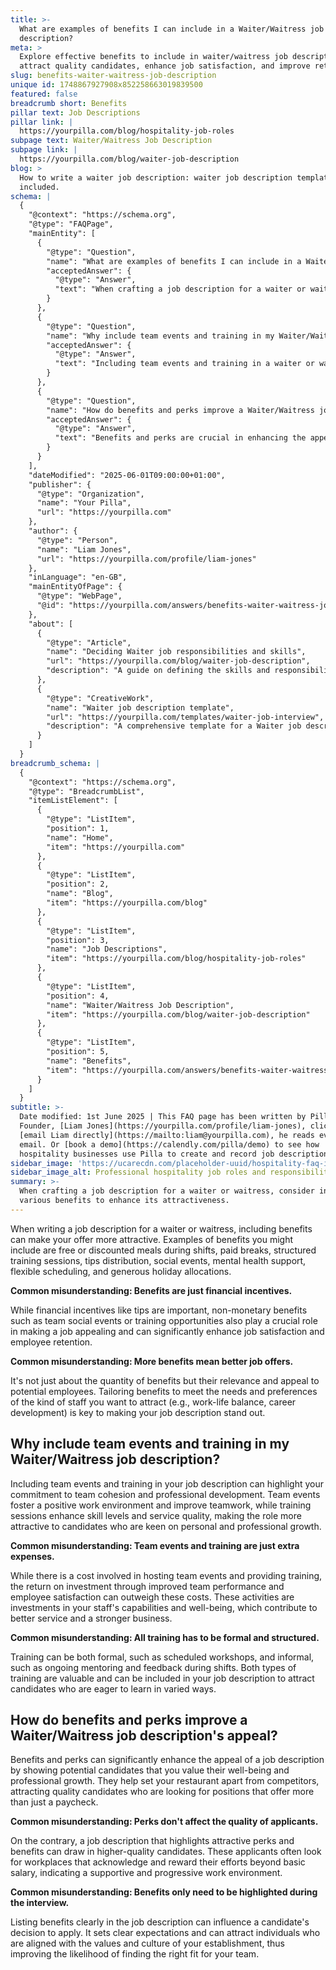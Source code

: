 ```yaml
---
title: >-
  What are examples of benefits I can include in a Waiter/Waitress job
  description?
meta: >
  Explore effective benefits to include in waiter/waitress job descriptions to
  attract quality candidates, enhance job satisfaction, and improve retention.
slug: benefits-waiter-waitress-job-description
unique id: 1748867927908x852258663019839500
featured: false
breadcrumb short: Benefits
pillar text: Job Descriptions
pillar link: |
  https://yourpilla.com/blog/hospitality-job-roles
subpage text: Waiter/Waitress Job Description
subpage link: |
  https://yourpilla.com/blog/waiter-job-description
blog: >
  How to write a waiter job description: waiter job description template
  included.
schema: |
  {
    "@context": "https://schema.org",
    "@type": "FAQPage",
    "mainEntity": [
      {
        "@type": "Question",
        "name": "What are examples of benefits I can include in a Waiter/Waitress job description?",
        "acceptedAnswer": {
          "@type": "Answer",
          "text": "When crafting a job description for a waiter or waitress, consider including various benefits to enhance its attractiveness. Potential benefits may include free or discounted meals during shifts, paid breaks, structured training sessions, equitable tips distribution, social events, mental health support, flexible scheduling, and generous holiday allocations. Including both monetary and non-monetary benefits can improve job satisfaction and employee retention, making the position more appealing."
        }
      },
      {
        "@type": "Question",
        "name": "Why include team events and training in my Waiter/Waitress job description?",
        "acceptedAnswer": {
          "@type": "Answer",
          "text": "Including team events and training in a waiter or waitress job description underscores your dedication to team cohesion and professional development. Team events promote a positive work atmosphere and enhance team collaboration. Training sessions improve skills and service quality, making the role attractive to candidates interested in personal and professional growth. These elements are beneficial investments that strengthen your business by boosting team performance and employee satisfaction."
        }
      },
      {
        "@type": "Question",
        "name": "How do benefits and perks improve a Waiter/Waitress job description's appeal?",
        "acceptedAnswer": {
          "@type": "Answer",
          "text": "Benefits and perks are crucial in enhancing the appeal of a waiter or waitress job description by showing that your restaurant values the well-being and professional growth of its staff. They help differentiate your establishment from competitors, attracting skilled candidates who are in search of more than just a salary. These benefits can motivate higher-quality applicants to join a work environment that supports and rewards their efforts."
        }
      }
    ],
    "dateModified": "2025-06-01T09:00:00+01:00",
    "publisher": {
      "@type": "Organization",
      "name": "Your Pilla",
      "url": "https://yourpilla.com"
    },
    "author": {
      "@type": "Person",
      "name": "Liam Jones",
      "url": "https://yourpilla.com/profile/liam-jones"
    },
    "inLanguage": "en-GB",
    "mainEntityOfPage": {
      "@type": "WebPage",
      "@id": "https://yourpilla.com/answers/benefits-waiter-waitress-job-description"
    },
    "about": [
      {
        "@type": "Article",
        "name": "Deciding Waiter job responsibilities and skills",
        "url": "https://yourpilla.com/blog/waiter-job-description",
        "description": "A guide on defining the skills and responsibilities required for a Waiter to ensure an effective job description and successful hiring."
      },
      {
        "@type": "CreativeWork",
        "name": "Waiter job description template",
        "url": "https://yourpilla.com/templates/waiter-job-interview",
        "description": "A comprehensive template for a Waiter job description to help employers create detailed and attractive job offers."
      }
    ]
  }
breadcrumb_schema: |
  {
    "@context": "https://schema.org",
    "@type": "BreadcrumbList",
    "itemListElement": [
      {
        "@type": "ListItem",
        "position": 1,
        "name": "Home",
        "item": "https://yourpilla.com"
      },
      {
        "@type": "ListItem",
        "position": 2,
        "name": "Blog",
        "item": "https://yourpilla.com/blog"
      },
      {
        "@type": "ListItem",
        "position": 3,
        "name": "Job Descriptions",
        "item": "https://yourpilla.com/blog/hospitality-job-roles"
      },
      {
        "@type": "ListItem",
        "position": 4,
        "name": "Waiter/Waitress Job Description",
        "item": "https://yourpilla.com/blog/waiter-job-description"
      },
      {
        "@type": "ListItem",
        "position": 5,
        "name": "Benefits",
        "item": "https://yourpilla.com/answers/benefits-waiter-waitress-job-description"
      }
    ]
  }
subtitle: >-
  Date modified: 1st June 2025 | This FAQ page has been written by Pilla
  Founder, [Liam Jones](https://yourpilla.com/profile/liam-jones), click to
  [email Liam directly](https://mailto:liam@yourpilla.com), he reads every
  email. Or [book a demo](https://calendly.com/pilla/demo) to see how
  hospitality businesses use Pilla to create and record job descriptions.
sidebar_image: 'https://ucarecdn.com/placeholder-uuid/hospitality-faq-image.jpg'
sidebar_image_alt: Professional hospitality job roles and responsibilities
summary: >-
  When crafting a job description for a waiter or waitress, consider including
  various benefits to enhance its attractiveness.
---
```

When writing a job description for a waiter or waitress, including benefits can make your offer more attractive. Examples of benefits you might include are free or discounted meals during shifts, paid breaks, structured training sessions, tips distribution, social events, mental health support, flexible scheduling, and generous holiday allocations.

**Common misunderstanding: Benefits are just financial incentives.**

While financial incentives like tips are important, non-monetary benefits such as team social events or training opportunities also play a crucial role in making a job appealing and can significantly enhance job satisfaction and employee retention.

**Common misunderstanding: More benefits mean better job offers.**

It's not just about the quantity of benefits but their relevance and appeal to potential employees. Tailoring benefits to meet the needs and preferences of the kind of staff you want to attract (e.g., work-life balance, career development) is key to making your job description stand out.

## Why include team events and training in my Waiter/Waitress job description?

Including team events and training in your job description can highlight your commitment to team cohesion and professional development. Team events foster a positive work environment and improve teamwork, while training sessions enhance skill levels and service quality, making the role more attractive to candidates who are keen on personal and professional growth.

**Common misunderstanding: Team events and training are just extra expenses.**

While there is a cost involved in hosting team events and providing training, the return on investment through improved team performance and employee satisfaction can outweigh these costs. These activities are investments in your staff's capabilities and well-being, which contribute to better service and a stronger business.

**Common misunderstanding: All training has to be formal and structured.**

Training can be both formal, such as scheduled workshops, and informal, such as ongoing mentoring and feedback during shifts. Both types of training are valuable and can be included in your job description to attract candidates who are eager to learn in varied ways.

## How do benefits and perks improve a Waiter/Waitress job description's appeal?

Benefits and perks can significantly enhance the appeal of a job description by showing potential candidates that you value their well-being and professional growth. They help set your restaurant apart from competitors, attracting quality candidates who are looking for positions that offer more than just a paycheck.

**Common misunderstanding: Perks don't affect the quality of applicants.**

On the contrary, a job description that highlights attractive perks and benefits can draw in higher-quality candidates. These applicants often look for workplaces that acknowledge and reward their efforts beyond basic salary, indicating a supportive and progressive work environment.

**Common misunderstanding: Benefits only need to be highlighted during the interview.**

Listing benefits clearly in the job description can influence a candidate's decision to apply. It sets clear expectations and can attract individuals who are aligned with the values and culture of your establishment, thus improving the likelihood of finding the right fit for your team.
